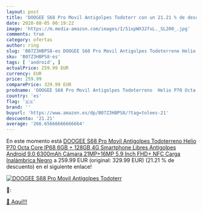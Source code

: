 ```yaml
---
layout: post
title: 'DOOGEE S68 Pro Movil Antigolpes Todoterr con un 21.21 % de descuento'
date: 2020-08-05 00:19:22
image: 'https://m.media-amazon.com/images/I/51xpWX32fxL._SL200_.jpg'
comments: true
category: ofertas
author: ring
slug: 'B07Z3HBPS8-es DOOGEE S68 Pro Movil Antigolpes Todoterreno Helio P70 Octa...'
sku: 'B07Z3HBPS8-es'
tags: [ 'android', ]
actualPrice: 259.99 EUR
currency: EUR
price: 259.99
comparePrice: 329.99 EUR
prodname: 'DOOGEE S68 Pro Movil Antigolpes Todoterreno  Helio P70 Octa Core IP68 6GB + 128GB  4G Smartphone Libres Antigolpes Android 9.0  6300mAh Cámara 21MP+16MP  5.9 Inch FHD+  NFC Carga Inalámbrica  Negro'
country: 'es'
flag: '🇪🇸'
brand: ''
buyurl: 'https://www.amazon.es/dp/B07Z3HBPS8/?tag=tolees-21'
descuento: '21.21'
average: '266.65666666666664'
---
```


En este momento está [DOOGEE S68 Pro Movil Antigolpes Todoterreno  Helio P70 Octa Core IP68 6GB + 128GB  4G Smartphone Libres Antigolpes Android 9.0  6300mAh Cámara 21MP+16MP  5.9 Inch FHD+  NFC Carga Inalámbrica  Negro](https://www.amazon.es/dp/B07Z3HBPS8/?tag=tolees-21) a 259.99 EUR (original: 329.99 EUR) (21.21 %  de descuento) en el siguiente enlace!

[![DOOGEE S68 Pro Movil Antigolpes Todoterr](https://m.media-amazon.com/images/I/51xpWX32fxL._SL200_.jpg)](https://www.amazon.es/dp/B07Z3HBPS8/?tag=tolees-21)

🔎:


[🛒 Aquí!!!](https://www.amazon.es/dp/B07Z3HBPS8/?tag=tolees-21)
